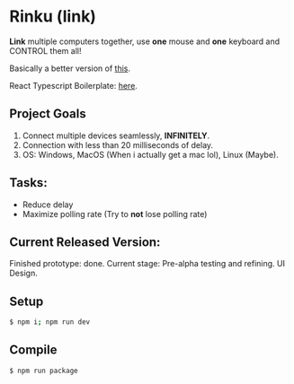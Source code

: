 # Rinku (link)

**Link** multiple computers together, use **one** mouse and **one** keyboard and CONTROL them all!

Basically a better version of [this](https://www.microsoft.com/en-us/download/details.aspx?id=35460).

React Typescript Boilerplate: [here](https://github.com/diego3g/electron-typescript-react).

## Project Goals

1. Connect multiple devices seamlessly, **INFINITELY**.
2. Connection with less than 20 milliseconds of delay.
3. OS: Windows, MacOS (When i actually get a mac lol), Linux (Maybe).

## Tasks:

-   Reduce delay
-   Maximize polling rate (Try to **not** lose polling rate)

## Current Released Version:

Finished prototype: done.
Current stage: Pre-alpha testing and refining. UI Design.

## Setup

```bash
$ npm i; npm run dev
```

## Compile

```bash
$ npm run package
```
